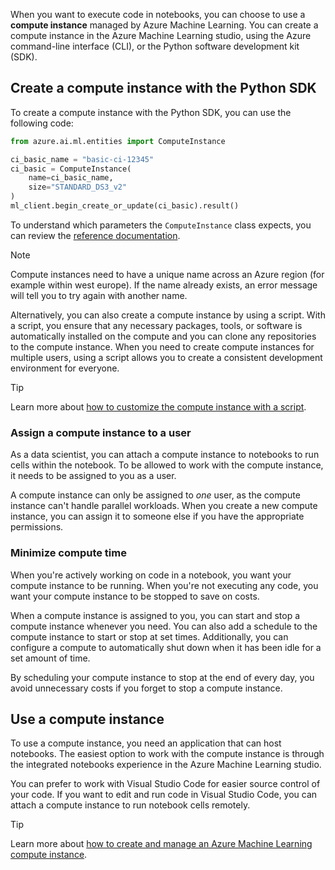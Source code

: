 When you want to execute code in notebooks, you can choose to use a **compute instance** managed by Azure Machine Learning. You can create a compute instance in the Azure Machine Learning studio, using the Azure command-line interface (CLI), or the Python software development kit (SDK).

## Create a compute instance with the Python SDK

To create a compute instance with the Python SDK, you can use the following code:

```python
from azure.ai.ml.entities import ComputeInstance

ci_basic_name = "basic-ci-12345"
ci_basic = ComputeInstance(
    name=ci_basic_name, 
    size="STANDARD_DS3_v2"
)
ml_client.begin_create_or_update(ci_basic).result()
```

To understand which parameters the `ComputeInstance` class expects, you can review the [reference documentation](/python/api/azure-ai-ml/azure.ai.ml.entities.computeinstance?azure-portal=true).

> [!Note]
> Compute instances need to have a unique name across an Azure region (for example within west europe). If the name already exists, an error message will tell you to try again with another name.

Alternatively, you can also create a compute instance by using a script. With a script, you ensure that any necessary packages, tools, or software is automatically installed on the compute and you can clone any repositories to the compute instance. When you need to create compute instances for multiple users, using a script allows you to create a consistent development environment for everyone.

> [!Tip]
> Learn more about [how to customize the compute instance with a script](/azure/machine-learning/how-to-customize-compute-instance?azure-portal=true).

### Assign a compute instance to a user

As a data scientist, you can attach a compute instance to notebooks to run cells within the notebook. To be allowed to work with the compute instance, it needs to be assigned to you as a user.

A compute instance can only be assigned to *one* user, as the compute instance can't handle parallel workloads. When you create a new compute instance, you can assign it to someone else if you have the appropriate permissions.

### Minimize compute time

When you're actively working on code in a notebook, you want your compute instance to be running. When you're not executing any code, you want your compute instance to be stopped to save on costs.

When a compute instance is assigned to you, you can start and stop a compute instance whenever you need. You can also add a schedule to the compute instance to start or stop at set times. Additionally, you can configure a compute to automatically shut down when it has been idle for a set amount of time.

By scheduling your compute instance to stop at the end of every day, you avoid unnecessary costs if you forget to stop a compute instance.

## Use a compute instance

To use a compute instance, you need an application that can host notebooks. The easiest option to work with the compute instance is through the integrated notebooks experience in the Azure Machine Learning studio.

You can prefer to work with Visual Studio Code for easier source control of your code. If you want to edit and run code in Visual Studio Code, you can attach a compute instance to run notebook cells remotely.

> [!Tip]
> Learn more about [how to create and manage an Azure Machine Learning compute instance](/azure/machine-learning/how-to-create-manage-compute-instance?azure-portal=true).
 

